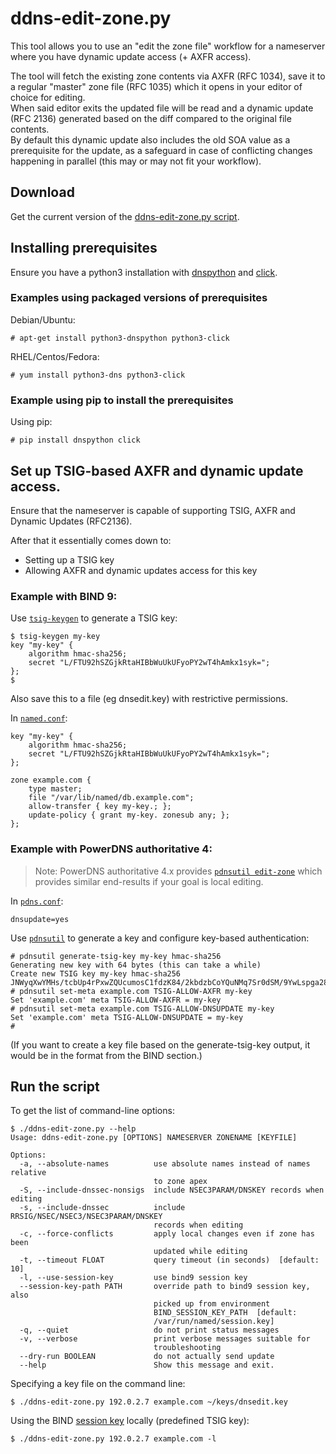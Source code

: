 # ddns-edit-zone.py

This tool allows you to use an "edit the zone file" workflow for a nameserver where you have dynamic update
access (+ AXFR access).

The tool will fetch the existing zone contents via AXFR (RFC 1034), save it to a regular "master" zone file (RFC 1035) which it opens in your editor of choice for editing.  
When said editor exits the updated file will be read and a dynamic update (RFC 2136) generated based on the diff compared to the original file contents.  
By default this dynamic update also includes the old SOA value as a prerequisite for the update, as a safeguard in case of conflicting changes happening in parallel (this may or may not fit your workflow).

## Download

Get the current version of the [ddns-edit-zone.py script](https://raw.githubusercontent.com/hlindqvist/dnstools/master/ddns-edit-zone.py).

## Installing prerequisites

Ensure you have a python3 installation with [dnspython](http://www.dnspython.org/) and
[click](https://click.palletsprojects.com/en/7.x/).

### Examples using packaged versions of prerequisites

Debian/Ubuntu:

    # apt-get install python3-dnspython python3-click

RHEL/Centos/Fedora:

    # yum install python3-dns python3-click

### Example using pip to install the prerequisites

Using pip:

    # pip install dnspython click


## Set up TSIG-based AXFR and dynamic update access.

Ensure that the nameserver is capable of supporting TSIG, AXFR and Dynamic Updates (RFC2136).

After that it essentially comes down to:
* Setting up a TSIG key
* Allowing AXFR and dynamic updates access for this key


### Example with BIND 9:

Use [`tsig-keygen`](https://bind9.readthedocs.io/en/latest/manpages.html#tsig-keygen-tsig-key-generation-tool) to generate a TSIG key:

    $ tsig-keygen my-key
    key "my-key" {
        algorithm hmac-sha256;
        secret "L/FTU92hSZGjkRtaHIBbWuUkUFyoPY2wT4hAmkx1syk=";
    };
    $

Also save this to a file (eg dnsedit.key) with restrictive permissions.

In [`named.conf`](https://bind9.readthedocs.io/en/latest/reference.html):

    key "my-key" {
        algorithm hmac-sha256;
        secret "L/FTU92hSZGjkRtaHIBbWuUkUFyoPY2wT4hAmkx1syk=";
    };

    zone example.com {
        type master;
        file "/var/lib/named/db.example.com";
        allow-transfer { key my-key.; };
        update-policy { grant my-key. zonesub any; };
    };


### Example with PowerDNS authoritative 4:

> Note: PowerDNS authoritative 4.x provides [`pdnsutil edit-zone`](https://doc.powerdns.com/authoritative/manpages/pdnsutil.1.html) which provides similar end-results if your goal is local editing.

In [`pdns.conf`](https://doc.powerdns.com/authoritative/settings.html):

    dnsupdate=yes

Use [`pdnsutil`](https://doc.powerdns.com/authoritative/manpages/pdnsutil.1.html) to generate a key and configure key-based authentication:

    # pdnsutil generate-tsig-key my-key hmac-sha256
    Generating new key with 64 bytes (this can take a while)
    Create new TSIG key my-key hmac-sha256 JNWyqXwYMHs/tcbUp4rPxwZQUcumosC1fdzK84/2kbdzbCoYQuNMq7Sr0dSM/9YwLspga28kHlLmhFZVWielUw==
    # pdnsutil set-meta example.com TSIG-ALLOW-AXFR my-key
    Set 'example.com' meta TSIG-ALLOW-AXFR = my-key
    # pdnsutil set-meta example.com TSIG-ALLOW-DNSUPDATE my-key
    Set 'example.com' meta TSIG-ALLOW-DNSUPDATE = my-key
    #

(If you want to create a key file based on the generate-tsig-key output, it would be in the format from the BIND section.)


## Run the script

To get the list of command-line options:

    $ ./ddns-edit-zone.py --help
    Usage: ddns-edit-zone.py [OPTIONS] NAMESERVER ZONENAME [KEYFILE]
    
    Options:
      -a, --absolute-names          use absolute names instead of names relative
                                    to zone apex
      -S, --include-dnssec-nonsigs  include NSEC3PARAM/DNSKEY records when editing
      -s, --include-dnssec          include RRSIG/NSEC/NSEC3/NSEC3PARAM/DNSKEY
                                    records when editing
      -c, --force-conflicts         apply local changes even if zone has been
                                    updated while editing
      -t, --timeout FLOAT           query timeout (in seconds)  [default: 10]
      -l, --use-session-key         use bind9 session key
      --session-key-path PATH       override path to bind9 session key, also
                                    picked up from environment
                                    BIND_SESSION_KEY_PATH  [default:
                                    /var/run/named/session.key]
      -q, --quiet                   do not print status messages
      -v, --verbose                 print verbose messages suitable for
                                    troubleshooting
      --dry-run BOOLEAN             do not actually send update
      --help                        Show this message and exit.


Specifying a key file on the command line:

    $ ./ddns-edit-zone.py 192.0.2.7 example.com ~/keys/dnsedit.key


Using the BIND [session
key](https://bind9.readthedocs.io/en/latest/reference.html#namedconf-statement-session-keyfile) locally (predefined TSIG key):

    $ ./ddns-edit-zone.py 192.0.2.7 example.com -l

